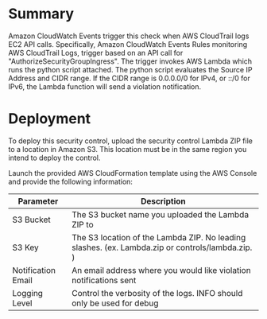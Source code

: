 Summary
========
Amazon CloudWatch Events trigger this check when AWS CloudTrail logs EC2 API calls. Specifically, Amazon CloudWatch Events Rules monitoring AWS CloudTrail Logs, trigger based on an API call for "AuthorizeSecurityGroupIngress". The trigger invokes AWS Lambda which runs the python script attached. The python script evaluates the Source IP Address and CIDR range. If the CIDR range is 0.0.0.0/0 for IPv4, or ::/0 for IPv6, the Lambda function will send a violation notification.

Deployment
==========

To deploy this security control, upload the security control Lambda ZIP file to a location in Amazon S3. This location must be in the same region you intend to deploy the control.

Launch the provided AWS CloudFormation template using the AWS Console and provide the following information:

  | Parameter            | Description
  | -------------------- | --------------------------------------------------------------------------------------------------
  | S3 Bucket            | The S3 bucket name you uploaded the Lambda ZIP to
  | S3 Key               | The S3 location of the Lambda ZIP. No leading slashes. (ex. Lambda.zip or controls/lambda.zip. )
  | Notification Email   | An email address where you would like violation notifications sent
  | Logging Level        | Control the verbosity of the logs. INFO should only be used for debug
